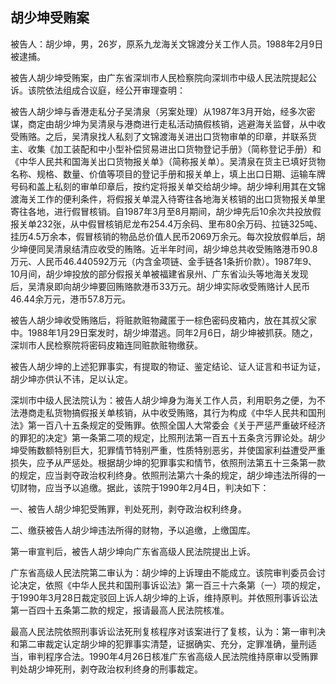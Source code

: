 ## 胡少坤受贿案

被告人：胡少坤，男，26岁，原系九龙海关文锦渡分关工作人员。1988年2月9日被逮捕。

被告人胡少坤受贿案，由广东省深圳市人民检察院向深圳市中级人民法院提起公诉。该院依法组成合议庭，经公开审理查明：

被告人胡少坤与香港走私分子吴清泉（另案处理）从1987年3月开始，经多次密谋，商定由胡少坤为吴清泉与港商进行走私活动搞假核销，逃避海关监督，从中收受贿赂。之后，吴清泉找人私刻了文锦渡海关进出口货物审单的印章，并联系货主、收集《加工装配和中小型补偿贸易进出口货物登记手册》（简称登记手册）和《中华人民共和国海关出口货物报关单》（简称报关单）。吴清泉在货主已填好货物名称、规格、数量、价值等项目的登记手册和报关单上，填上出口日期、运输车牌号码和盖上私刻的审单印章后，按约定将报关单交给胡少坤。胡少坤利用其在文锦渡海关工作的便利条件，将假报关单混入待寄往各地海关核销的出口货物报关单里寄往各地，进行假冒核销。自1987年3月至8月期间，胡少坤先后10余次共投放假报关单232张，从中假冒核销尼龙布254.4万余码、里布80余万码、拉链325吨、挂历4.5万余本，假冒核销的物品总价值人民币2069万余元。每次投放假单后，胡少坤便同吴清泉结清应收受的贿赂。近半年时间，胡少坤总共收受贿赂港币90.8万元、人民币46.440592万元（内含金项链、金手链各1条折价款）。1987年9、10月间，胡少坤投放的部分假报关单被福建省泉州、广东省汕头等地海关发现后，吴清泉即向胡少坤要回贿赂款港币33万元。胡少坤实际收受贿赂计人民币46.44余万元，港币57.8万元。

被告人胡少坤收受贿赂后，将赃款赃物藏匿于一棕色密码皮箱内，放在其叔父家中。1988年1月29日案发时，胡少坤潜逃。同年2月6日，胡少坤被抓获。随之，深圳市人民检察院将密码皮箱连同赃款赃物缴获。

被告人胡少坤的上述犯罪事实，有提取的物证、鉴定结论、证人证言和书证为证，胡少坤亦供认不讳，足以认定。

深圳市中级人民法院认为：被告人胡少坤身为海关工作人员，利用职务之便，为不法港商走私货物搞假报关单核销，从中收受贿赂，其行为构成《中华人民共和国刑法》第一百八十五条规定的受贿罪。依照全国人大常委会《关于严惩严重破坏经济的罪犯的决定》第一条第二项的规定，比照刑法第一百五十五条贪污罪论处。胡少坤受贿数额特别巨大，犯罪情节特别严重，性质特别恶劣，并使国家利益遭受严重损失，应予从严惩处。根据胡少坤的犯罪事实和情节，依照刑法第五十三条第一款的规定，应当剥夺政治权利终身。依照刑法第六十条的规定，胡少坤违法所得的一切财物，应当予以追缴。据此，该院于1990年2月4日，判决如下：

一、被告人胡少坤犯受贿罪，判处死刑，剥夺政治权利终身。

二、缴获被告人胡少坤违法所得的财物，予以追缴，上缴国库。

第一审宣判后，被告人胡少坤向广东省高级人民法院提出上诉。

广东省高级人民法院第二审认为：胡少坤的上诉理由不能成立。该院审判委员会讨论决定，依照《中华人民共和国刑事诉讼法》第一百三十六条第（一）项的规定，于1990年3月28日裁定驳回上诉人胡少坤的上诉，维持原判。并依照刑事诉讼法第一百四十五条第二款的规定，报请最高人民法院核准。

最高人民法院依照刑事诉讼法死刑复核程序对该案进行了复核，认为：第一审判决和第二审裁定认定胡少坤的犯罪事实清楚，证据确实、充分，定罪准确，量刑适当，审判程序合法。1990年4月26日核准广东省高级人民法院维持原审以受贿罪判处胡少坤死刑，剥夺政治权利终身的刑事裁定。

